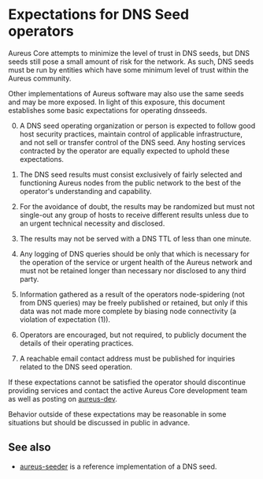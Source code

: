 Expectations for DNS Seed operators
====================================

Aureus Core attempts to minimize the level of trust in DNS seeds,
but DNS seeds still pose a small amount of risk for the network.
As such, DNS seeds must be run by entities which have some minimum
level of trust within the Aureus community.

Other implementations of Aureus software may also use the same
seeds and may be more exposed. In light of this exposure, this
document establishes some basic expectations for operating dnsseeds.

0. A DNS seed operating organization or person is expected to follow good
host security practices, maintain control of applicable infrastructure,
and not sell or transfer control of the DNS seed. Any hosting services
contracted by the operator are equally expected to uphold these expectations.

1. The DNS seed results must consist exclusively of fairly selected and
functioning Aureus nodes from the public network to the best of the
operator's understanding and capability.

2. For the avoidance of doubt, the results may be randomized but must not
single-out any group of hosts to receive different results unless due to an
urgent technical necessity and disclosed.

3. The results may not be served with a DNS TTL of less than one minute.

4. Any logging of DNS queries should be only that which is necessary
for the operation of the service or urgent health of the Aureus
network and must not be retained longer than necessary nor disclosed
to any third party.

5. Information gathered as a result of the operators node-spidering
(not from DNS queries) may be freely published or retained, but only
if this data was not made more complete by biasing node connectivity
(a violation of expectation (1)).

6. Operators are encouraged, but not required, to publicly document the
details of their operating practices.

7. A reachable email contact address must be published for inquiries
related to the DNS seed operation.

If these expectations cannot be satisfied the operator should
discontinue providing services and contact the active Aureus
Core development team as well as posting on
[aureus-dev](https://lists.linuxfoundation.org/mailman/listinfo/aureus-dev).

Behavior outside of these expectations may be reasonable in some
situations but should be discussed in public in advance.

See also
----------
- [aureus-seeder](https://github.com/sipa/aureus-seeder) is a reference implementation of a DNS seed.
